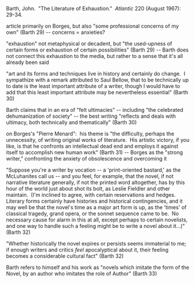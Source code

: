 Barth, John.  "The Literature of Exhaustion."  *Atlantic* 220 (August 1967): 29-34.


article primarily on Borges, but also "some professional concerns of my own" (Barth 29) -- concerns = anxieties?

"exhaustion" not metaphysical or decadent, but "the used-upness of certain forms or exhaustion of certain possibilities" (Barth 29) -- Barth does not connect this exhaustion to the media, but rather to a sense that it's all already been said

"art and its forms and techniques live in history and certainly do change.  I sympathize with a remark attributed to Saul Bellow, that to be technically up to date is the least important attribute of a writer, though I would have to add that this least important attribute may be nevertheless essential" (Barth 30)

Barth claims that in an era of "felt ultimacies" -- including "the celebrated dehumanization of society" -- the best writing "reflects and deals with ultimacy, both technically and thematically" (Barth 30)

on Borges's "Pierre Menard":  his theme is "the difficulty, perhaps the unnecessity, of writing original works of literature.  His artistic victory, if you like, is that he confronts an intellectual dead end and employs it against itself to accomplish new human work" (Barth 31) -- Borges as the "strong writer," confronting the anxiety of obsolescence and overcoming it

"Suppose you're a writer by vocation -- a 'print-oriented bastard,' as the McLuhanites call us -- and you feel, for example, that the novel, if not narrative literature generally, if not the printed word altogether, has by this hour of the world just about shot its bolt, as Leslie Fieldler and other maintain.  (I'm inclined to agree, with certain reservations and hedges.  Literary forms certainly have histories and historical contingencies, and it may well be that the novel's time as a major art form is up, as the 'times' of classical tragedy, grand opera, or the sonnet sequence came to be.  No necessary cause for alarm in this at all, except perhaps to certain novelists, and one way to handle such a feeling might be to write a novel about it...)" (Barth 32)

"Whether historically the novel expires or persists seems immaterial to me; if enough writers and critics *feel* apocalyptical about it, their feeling becomes a considerable cultural fact" (Barth 32)

Barth refers to himself and his work as "novels which imitate the form of the Novel, by an author who imitates the role of Author" (Barth 33)
